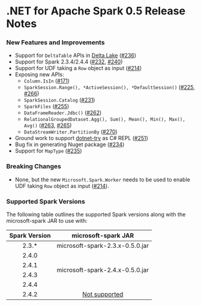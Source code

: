 # .NET for Apache Spark 0.5 Release Notes

### New Features and Improvements

* Support for `DeltaTable` APIs in [Delta Lake](https://github.com/delta-io/delta) ([#236](https://github.com/dotnet/spark/pull/236))
* Support for Spark 2.3.4/2.4.4 ([#232](https://github.com/dotnet/spark/pull/232), [#240](https://github.com/dotnet/spark/pull/240))
* Support for UDF taking a `Row` object as input ([#214](https://github.com/dotnet/spark/pull/214))
* Exposing new APIs:
   * `Column.IsIn` ([#171](https://github.com/dotnet/spark/pull/171))
   * `SparkSession.Range(), *ActiveSession(), *DefaultSession()` ([#225](https://github.com/dotnet/spark/pull/225), [#266](https://github.com/dotnet/spark/pull/266))
   * `SparkSession.Catalog` ([#231](https://github.com/dotnet/spark/pull/231))
   * `SparkFiles` ([#255](https://github.com/dotnet/spark/pull/255))
   * `DataFrameReader.Jdbc()` ([#262](https://github.com/dotnet/spark/pull/262)) 
   * `RelationalGroupedDataset.Agg(), Sum(), Mean(), Min(), Max(), Avg()` ([#263](https://github.com/dotnet/spark/pull/263), [#265](https://github.com/dotnet/spark/pull/265))
   * `DataStreamWriter.PartitionBy` ([#270](https://github.com/dotnet/spark/pull/270))
* Ground work to support [dotnet-try](https://github.com/dotnet/try) as C# REPL ([#251](https://github.com/dotnet/spark/pull/251))
* Bug fix in generating Nuget package ([#234](https://github.com/dotnet/spark/pull/234))
* Support for `MapType` ([#235](https://github.com/dotnet/spark/pull/235))

### Breaking Changes
* None, but the new `Microsoft.Spark.Worker` needs to be used to enable UDF taking `Row` object as input ([#214](https://github.com/dotnet/spark/pull/214)).

### Supported Spark Versions

The following table outlines the supported Spark versions along with the microsoft-spark JAR to use with:

<table>
    <thead>
        <tr>
            <th>Spark Version</th>
            <th>microsoft-spark JAR</th>
        </tr>
    </thead>
    <tbody align="center">
        <tr>
            <td>2.3.*</td>
            <td>microsoft-spark-2.3.x-0.5.0.jar</td>
        </tr>
        <tr>
            <td>2.4.0</td>
            <td rowspan=4>microsoft-spark-2.4.x-0.5.0.jar</td>
        </tr>
        <tr>
            <td>2.4.1</td>
        </tr>
        <tr>
            <td>2.4.3</td>
        </tr>
        <tr>
            <td>2.4.4</td>
        </tr>
        <tr>
            <td>2.4.2</td>
            <td><a href="https://github.com/dotnet/spark/issues/60">Not supported</a></td>
        </tr>
    </tbody>
</table>

